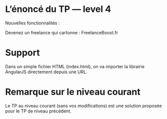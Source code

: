 # L’énoncé du TP — level 4

Nouvelles fonctionnalités :



Devenez un freelance qui cartonne : FreelanceBoost.fr
# Support

Dans un simple fichier HTML (index.html), on va importer la librairie AngularJS directement depuis une URL.

# Remarque sur le niveau courant

Le TP au niveau courant (sans vos modifications) est une solution proposée pour le TP de niveau précédent.